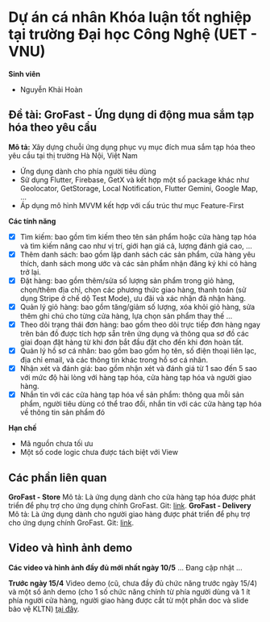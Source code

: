 # Dự án cá nhân Khóa luận tốt nghiệp tại trường Đại học Công Nghệ (UET - VNU)

**Sinh viên**
- Nguyễn Khải Hoàn

## Đề tài: GroFast - Ứng dụng di động mua sắm tạp hóa theo yêu cầu

**Mô tả:** Xây dựng chuỗi ứng dụng phục vụ mục đích mua sắm tạp hóa theo yêu cầu tại thị trường Hà Nội, Việt Nam
- Ứng dụng dành cho phía người tiêu dùng
- Sử dụng Flutter, Firebase, GetX và kết hợp một số package khác như Geolocator, GetStorage, Local Notification, Flutter Gemini, Google Map, ...
- Áp dụng mô hình MVVM kết hợp với cấu trúc thư mục Feature-First

**Các tính năng**
- [x] Tìm kiếm: bao gồm tìm kiếm theo tên sản phẩm hoặc cửa hàng tạp hóa và tìm kiếm nâng cao như vị trí, giới hạn giá cả, lượng đánh giá cao, …
- [x] Thêm danh sách: bao gồm lập danh sách các sản phẩm, cửa hàng yêu thích, danh sách mong ước và các sản phẩm nhận đăng ký khi có hàng trở lại. 
- [x] Đặt hàng: bao gồm thêm/sửa số lượng sản phẩm trong giỏ hàng, chọn/thêm địa chỉ, chọn các phương thức giao hàng, thanh toán (sử dụng Stripe ở chế dộ Test Mode), ưu đãi và xác nhận đã nhận hàng.
- [x] Quản lý giỏ hàng: bao gồm tăng/giảm số lượng, xóa khỏi giỏ hàng, sửa thêm ghi chú cho từng cửa hàng, lựa chọn sản phẩm thay thế …
- [x] Theo dõi trạng thái đơn hàng: bao gồm theo dõi trực tiếp đơn hàng ngay trên bản đồ được tích hợp sẵn trên ứng dụng và thông qua sơ đồ các giai đoạn đặt hàng từ khi đơn bắt đầu đặt cho đến khi đơn hoàn tất. 
- [x] Quản lý hồ sơ cá nhân: bao gồm bao gồm họ tên, số điện thoại liên lạc, địa chỉ email, và các thông tin khác trong hồ sơ cá nhân.
- [x] Nhận xét và đánh giá: bao gồm nhận xét và đánh giá từ 1 sao đến 5 sao với mức độ hài lòng với hàng tạp hóa, cửa hàng tạp hóa và người giao hàng.
- [x] Nhắn tin với các cửa hàng tạp hóa về sản phẩm: thông qua mỗi sản phẩm, người tiêu dùng có thể trao đổi, nhắn tin với các cửa hàng tạp hóa về thông tin sản phẩm đó

**Hạn chế**
- Mã nguồn chưa tối ưu
- Một số code logic chưa được tách biệt với View

## Các phần liên quan
**GroFast - Store**
Mô tả: Là ứng dụng dành cho cửa hàng tạp hóa được phát triển để phụ trợ cho ứng dụng chính GroFast.
Git: [link](https://github.com/NguyenKhaiHoan/hnk_on_demand_grocery_store).
**GroFast - Delivery**
Mô tả: Là ứng dụng dành cho người giao hàng được phát triển để phụ trợ cho ứng dụng chính GroFast.
Git: [link](https://github.com/NguyenKhaiHoan/hnk_on_demand_grocery_deliver).

## Video và hình ảnh demo

**Các video và hình ảnh đầy đủ mới nhất ngày 10/5**
... Đang cập nhật ...

**Trước ngày 15/4**
Video demo (cũ, chưa đầy đủ chức năng trước ngày 15/4) và một số ảnh demo (cho 1 số chức năng chính từ phía người dùng và 1 ít phía người cửa hàng, người giao hàng được cắt từ một phần doc và slide bảo vệ KLTN) [tại đây](https://drive.google.com/drive/folders/1-4u3ClwEwDi5jzwFoE2HYTNPb-zzKvgW?usp=drive_link). 

